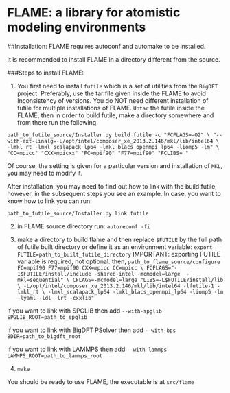 # FLAME: a library for atomistic modeling environments

##Installation:
FLAME requires autoconf and automake to be installed.

It is recommended to install FLAME in a directory different from
the source.

###Steps to install FLAME:

1. You first need to install `futile` which is
a set of utilities from the `BigDFT` project.
Preferably, use the tar file given inside the
FLAME to avoid inconsistency of versions.
You do NOT need different installation of futile
for multiple installations of FLAME.
`Untar` the futile inside the FLAME, then
in order to build futile, make a directory somewhere
and from there run the following

`path_to_futile_source/Installer.py build futile -c "FCFLAGS=-O2" \
"--with-ext-linalg=-L/opt/intel/composer_xe_2013.2.146/mkl/lib/intel64 \
-lmkl_rt -lmkl_scalapack_lp64 -lmkl_blacs_openmpi_lp64 -liomp5 -lm" \
"CC=mpicc" "CXX=mpicxx" "FC=mpif90" "F77=mpif90" "FCLIBS= "`

Of course, the setting is given for a particular version and
installation of `MKL`, you may need to modify it.

After installation, you may need to find out how to link with
the build futile, however, in the subsequent steps you see an
example. In case, you want to know how to link you can run:

`path_to_futile_source/Installer.py link futile`

2. in FLAME source directory run:
`autoreconf -fi`

3. make a directory to build flame and then
replace `$FUTILE` by the full path of futile built
directory or define it as an environment variable:
`export FUTILE=path_to_built_futile_directory`
IMPORTANT: exporting FUTILE variable is required, not optional.
then,
`path_to_flame_source/configure FC=mpif90 F77=mpif90 CXX=mpicc CC=mpicc \
FCFLAGS="-I$FUTILE/install/include -shared-intel -mcmodel=large  -mkl=sequential" \
CFLAGS=-mcmodel=large "LIBS=-L$FUTILE/install/lib \
-L/opt/intel/composer_xe_2013.2.146/mkl/lib/intel64 -lfutile-1 -lmkl_rt \
-lmkl_scalapack_lp64 -lmkl_blacs_openmpi_lp64 -liomp5 -lm -lyaml -ldl -lrt -cxxlib"`

if you want to link with SPGLIB then add
`--with-spglib SPGLIB_ROOT=path_to_spglib`

if you want to link with BigDFT PSolver then add
`--with-bps BDIR=path_to_bigdft_root`

if you want to link with LAMMPS then add
`--with-lammps LAMMPS_ROOT=path_to_lammps_root`

4. `make`

You should be ready to use FLAME, the executable is at
`src/flame`

